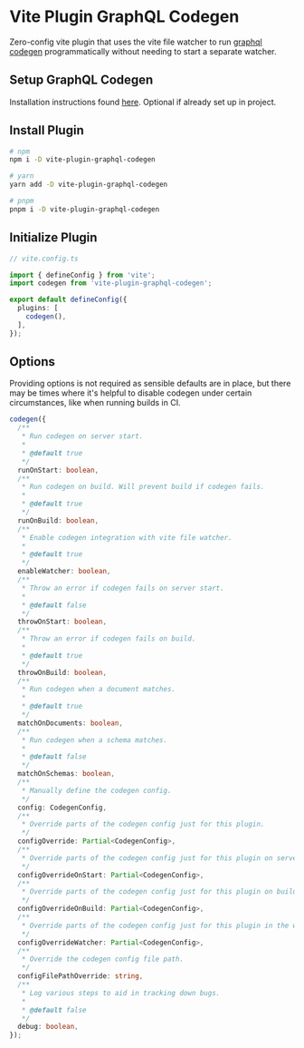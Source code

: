 # Vite Plugin GraphQL Codegen

Zero-config vite plugin that uses the vite file watcher to run [graphql codegen](https://www.graphql-code-generator.com/) programmatically without needing to start a separate watcher.

## Setup GraphQL Codegen

Installation instructions found [here](https://www.graphql-code-generator.com/docs/getting-started/installation). Optional if already set up in project.

## Install Plugin

```bash
# npm
npm i -D vite-plugin-graphql-codegen

# yarn
yarn add -D vite-plugin-graphql-codegen

# pnpm
pnpm i -D vite-plugin-graphql-codegen
```

## Initialize Plugin

```ts
// vite.config.ts

import { defineConfig } from 'vite';
import codegen from 'vite-plugin-graphql-codegen';

export default defineConfig({
  plugins: [
    codegen(),
  ],
});
```

## Options

Providing options is not required as sensible defaults are in place, but there may be times where it's helpful to disable codegen under certain circumstances, like when running builds in CI.

```ts
codegen({
  /**
   * Run codegen on server start.
   *
   * @default true
   */
  runOnStart: boolean,
  /**
   * Run codegen on build. Will prevent build if codegen fails.
   *
   * @default true
   */
  runOnBuild: boolean,
  /**
   * Enable codegen integration with vite file watcher.
   *
   * @default true
   */
  enableWatcher: boolean,
  /**
   * Throw an error if codegen fails on server start.
   *
   * @default false
   */
  throwOnStart: boolean,
  /**
   * Throw an error if codegen fails on build.
   *
   * @default true
   */
  throwOnBuild: boolean,
  /**
   * Run codegen when a document matches.
   *
   * @default true
   */
  matchOnDocuments: boolean,
  /**
   * Run codegen when a schema matches.
   *
   * @default false
   */
  matchOnSchemas: boolean,
  /**
   * Manually define the codegen config.
   */
  config: CodegenConfig,
  /**
   * Override parts of the codegen config just for this plugin.
   */
  configOverride: Partial<CodegenConfig>,
  /**
   * Override parts of the codegen config just for this plugin on server start.
   */
  configOverrideOnStart: Partial<CodegenConfig>,
  /**
   * Override parts of the codegen config just for this plugin on build.
   */
  configOverrideOnBuild: Partial<CodegenConfig>,
  /**
   * Override parts of the codegen config just for this plugin in the watcher.
   */
  configOverrideWatcher: Partial<CodegenConfig>,
  /**
   * Override the codegen config file path.
   */
  configFilePathOverride: string,
  /**
   * Log various steps to aid in tracking down bugs.
   *
   * @default false
   */
  debug: boolean,
});
```
